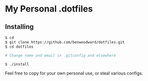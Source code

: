 # My Personal .dotfiles

## Installing

```bash
$ cd
$ git clone https://github.com/benwoodward/dotfiles.git
$ cd dotfiles

# Change name and email in .gitconfig and elsewhere

$ ./install
```

Feel free to copy for your own personal use, or steal various configs.

